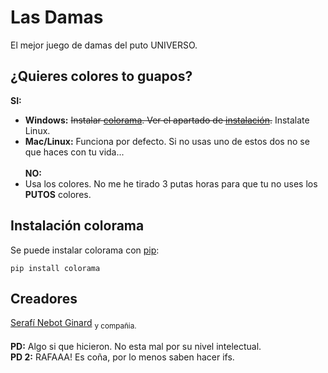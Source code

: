 # Las Damas
El mejor juego de damas del puto UNIVERSO.
## ¿Quieres colores to guapos?
**SI:**</br>
- **Windows:** <s>Instalar [colorama](https://pypi.org/project/colorama/). Ver el apartado de [instalación](#instalación-colorama).</s> Instalate Linux.</br>
- **Mac/Linux:** Funciona por defecto. Si no usas uno de estos dos no se que haces con tu vida...</br></br>
**NO:**</br>
- Usa los colores. No me he tirado 3 putas horas para que tu no uses los **PUTOS** colores.
## Instalación colorama
Se puede instalar colorama con [pip](https://pip.pypa.io/en/stable/installing/#do-i-need-to-install-pip):
```
pip install colorama
```
## Creadores
[Serafí Nebot Ginard](https://github.com/snebotcifpfbmoll) <sub>y compañia.</sub></br></br>
**PD:** Algo si que hicieron. No esta mal por su nivel intelectual.</br>
**PD 2:** RAFAAA! Es coña, por lo menos saben hacer ifs.
